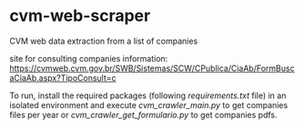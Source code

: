 # cvm-web-scraper

CVM web data extraction from a list of companies

site for consulting companies information: https://cvmweb.cvm.gov.br/SWB/Sistemas/SCW/CPublica/CiaAb/FormBuscaCiaAb.aspx?TipoConsult=c

To run, install the required packages (following _requirements.txt_ file) in an isolated environment and execute _cvm_crawler_main.py_ to get companies files per year or _cvm_crawler_get_formulario.py_ to get companies pdfs.

